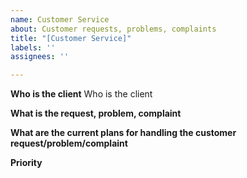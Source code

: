 ```yaml
---
name: Customer Service
about: Customer requests, problems, complaints
title: "[Customer Service]"
labels: ''
assignees: ''

---
```


**Who is the client**
Who is the client

**What is the request, problem, complaint**

**What are the current plans for handling the customer request/problem/complaint**

**Priority**
